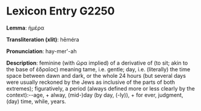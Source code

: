 # Lexicon Entry G2250

**Lemma**: ἡμέρα

**Transliteration (xlit)**: hēméra

**Pronunciation**: hay-mer'-ah

**Description**:
feminine (with ὥρα implied) of a derivative of  (to sit; akin to the base of ἑδραῖος) meaning tame, i.e. gentle; day, i.e. (literally) the time space between dawn and dark, or the whole 24 hours (but several days were usually reckoned by the Jews as inclusive of the parts of both extremes); figuratively, a period (always defined more or less clearly by the context):--age, + alway, (mid-)day (by day, (-ly)), + for ever, judgment, (day) time, while, years.
